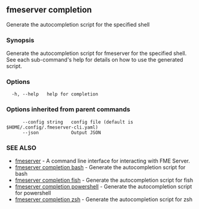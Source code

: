 ## fmeserver completion

Generate the autocompletion script for the specified shell

### Synopsis

Generate the autocompletion script for fmeserver for the specified shell.
See each sub-command's help for details on how to use the generated script.


### Options

```
  -h, --help   help for completion
```

### Options inherited from parent commands

```
      --config string   config file (default is $HOME/.config/.fmeserver-cli.yaml)
      --json            Output JSON
```

### SEE ALSO

* [fmeserver](fmeserver.md)	 - A command line interface for interacting with FME Server.
* [fmeserver completion bash](fmeserver_completion_bash.md)	 - Generate the autocompletion script for bash
* [fmeserver completion fish](fmeserver_completion_fish.md)	 - Generate the autocompletion script for fish
* [fmeserver completion powershell](fmeserver_completion_powershell.md)	 - Generate the autocompletion script for powershell
* [fmeserver completion zsh](fmeserver_completion_zsh.md)	 - Generate the autocompletion script for zsh

